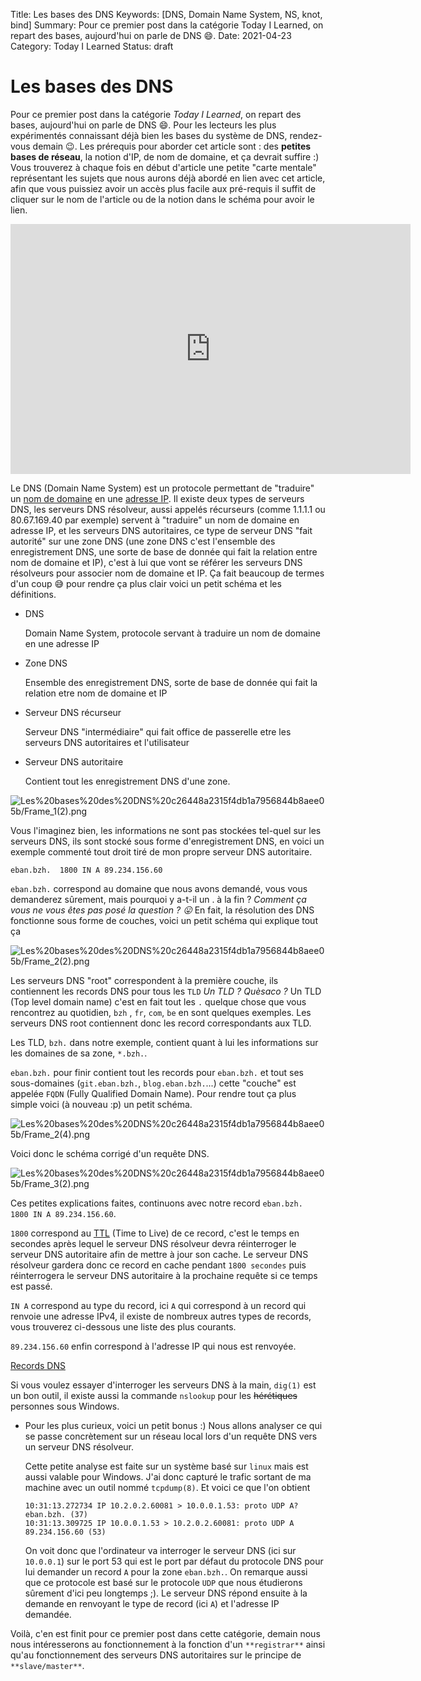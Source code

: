 Title: Les bases des DNS
Keywords: [DNS, Domain Name System, NS, knot, bind]
Summary: Pour ce premier post dans la catégorie Today I Learned, on repart des bases, aujourd'hui on parle de DNS 😄.
Date: 2021-04-23
Category: Today I Learned
Status: draft

# Les bases des DNS

Pour ce premier post dans la catégorie *Today I Learned*, on repart des bases, aujourd'hui on parle de DNS 😄. Pour les lecteurs les plus expérimentés connaissant déjà bien les bases du système de DNS, rendez-vous demain 😉. Les prérequis pour aborder cet article sont : des **petites bases de réseau**, la notion d'IP, de nom de domaine, et ça devrait suffire :) Vous trouverez à chaque fois en début d'article une petite "carte mentale" représentant les sujets que nous aurons déjà abordé en lien avec cet article, afin que vous puissiez avoir un accès plus facile aux pré-requis il suffit de cliquer sur le nom de l'article ou de la notion dans le schéma pour avoir le lien.

<iframe width="640" height="400" src="https://ember.ly/sapling/901873d04c4540e581acda81bdaa2819/6081ca40e66d68b63b026a00?access=public&embed=true" frameBorder="0"></iframe>

Le DNS (Domain Name System) est un protocole permettant de "traduire" un [nom de domaine](https://www.wikiwand.com/en/Domain_name) en une [adresse IP](https://www.wikiwand.com/en/IP_address). Il existe deux types de serveurs DNS, les serveurs DNS résolveur, aussi appelés récurseurs (comme 1.1.1.1 ou 80.67.169.40 par exemple) servent à "traduire" un nom de domaine en adresse IP, et les serveurs DNS autoritaires, ce type de serveur DNS "fait autorité" sur une zone DNS (une zone DNS c'est l'ensemble des enregistrement DNS, une sorte de base de donnée qui fait la relation entre nom de domaine et IP), c'est à lui que vont se référer les serveurs DNS résolveurs pour associer nom de domaine et IP. Ça fait beaucoup de termes d'un coup 😅 pour rendre ça plus clair voici un petit schéma et les définitions.

- DNS

    Domain Name System, protocole servant à traduire un nom de domaine en une adresse IP

- Zone DNS

    Ensemble des enregistrement DNS, sorte de base de donnée qui fait la relation etre nom de domaine et IP

- Serveur DNS récurseur

    Serveur DNS "intermédiaire" qui fait office de passerelle etre les serveurs DNS autoritaires et l'utilisateur

- Serveur DNS autoritaire

    Contient tout les enregistrement DNS d'une zone.

![Les%20bases%20des%20DNS%20c26448a2315f4db1a7956844b8aee05b/Frame_1(2).png](Les%20bases%20des%20DNS%20c26448a2315f4db1a7956844b8aee05b/Frame_1(2).png)

Vous l'imaginez bien, les informations ne sont pas stockées tel-quel sur les serveurs DNS, ils sont stocké sous forme d'enregistrement DNS, en voici un exemple commenté tout droit tiré de mon propre serveur DNS autoritaire.

`eban.bzh.	1800 IN A 89.234.156.60`

`eban.bzh.` correspond au domaine que nous avons demandé, vous vous demanderez sûrement, mais pourquoi y a-t-il un . à la fin ? *Comment ça vous ne vous êtes pas posé la question ? 😛* En fait, la résolution des DNS fonctionne sous forme de couches, voici un petit schéma qui explique tout ça

![Les%20bases%20des%20DNS%20c26448a2315f4db1a7956844b8aee05b/Frame_2(2).png](Les%20bases%20des%20DNS%20c26448a2315f4db1a7956844b8aee05b/Frame_2(2).png)

Les serveurs DNS "root" correspondent à la première couche, ils contiennent les records DNS pour tous les `TLD` *Un TLD ? Quèsaco ?* Un TLD (Top level domain name) c'est en fait tout les `.` quelque chose que vous rencontrez au quotidien, `bzh` , `fr`, `com`, `be` en sont quelques exemples. Les serveurs DNS root contiennent donc les record correspondants aux TLD. 

Les TLD, `bzh.` dans notre exemple, contient quant à lui les informations sur les domaines de sa zone, `*.bzh.`. 

`eban.bzh.` pour finir contient tout les records pour `eban.bzh.` et tout ses sous-domaines (`git.eban.bzh.`, `blog.eban.bzh.`...) cette "couche" est appelée `FQDN` (Fully Qualified Domain Name). Pour rendre tout ça plus simple voici (à nouveau :p) un petit schéma.

![Les%20bases%20des%20DNS%20c26448a2315f4db1a7956844b8aee05b/Frame_2(4).png](Les%20bases%20des%20DNS%20c26448a2315f4db1a7956844b8aee05b/Frame_2(4).png)

Voici donc le schéma corrigé d'un requête DNS.

![Les%20bases%20des%20DNS%20c26448a2315f4db1a7956844b8aee05b/Frame_3(2).png](Les%20bases%20des%20DNS%20c26448a2315f4db1a7956844b8aee05b/Frame_3(2).png)

Ces petites explications faites, continuons avec notre record `eban.bzh.	1800 IN A 89.234.156.60`.

`1800` correspond au [TTL](https://www.wikiwand.com/fr/Time_to_Live) (Time to Live) de ce record, c'est le temps en secondes après lequel le serveur DNS résolveur devra réinterroger le serveur DNS autoritaire afin de mettre à jour son cache. Le serveur DNS résolveur gardera donc ce record en cache pendant `1800 secondes` puis réinterrogera le serveur DNS autoritaire à la prochaine requête si ce temps est passé.

`IN A` correspond au type du record, ici `A` qui correspond à un record qui renvoie une adresse IPv4, il existe de nombreux autres types de records, vous trouverez ci-dessous une liste des plus courants.

`89.234.156.60` enfin correspond à l'adresse IP qui nous est renvoyée.

[Records DNS](https://www.notion.so/a314296e840f4bcb90051e0d63f560c0)

Si vous voulez essayer d'interroger les serveurs DNS à la main, `dig(1)` est un bon outil, il existe aussi la commande `nslookup` pour les ~~hérétiques~~ personnes sous Windows.

- Pour les plus curieux, voici un petit bonus :) Nous allons analyser ce qui se passe concrètement sur un réseau local lors d'un requête DNS vers un serveur DNS résolveur.

    Cette petite analyse est faite sur un système basé sur `linux` mais est aussi valable pour Windows. J'ai donc capturé le trafic sortant de ma machine avec un outil nommé `tcpdump(8)`. Et voici ce que l'on obtient

    ```
    10:31:13.272734 IP 10.2.0.2.60081 > 10.0.0.1.53: proto UDP A? eban.bzh. (37)
    10:31:13.309725 IP 10.0.0.1.53 > 10.2.0.2.60081: proto UDP A 89.234.156.60 (53)
    ```

    On voit donc que l'ordinateur va interroger le serveur DNS (ici sur `10.0.0.1`) sur le port 53 qui est le port par défaut du protocole DNS pour lui demander un record `A` pour la zone `eban.bzh.`. On remarque aussi que ce protocole est basé sur le protocole `UDP` que nous étudierons sûrement d'ici peu longtemps ;). Le serveur DNS répond ensuite à la demande en renvoyant le type de record (ici `A`) et l'adresse IP demandée.

Voilà, c'en est finit pour ce premier post dans cette catégorie, demain nous nous intéresserons au fonctionnement à la fonction d'un `**registrar**` ainsi qu'au fonctionnement des serveurs DNS autoritaires sur le principe de `**slave/master**`.

